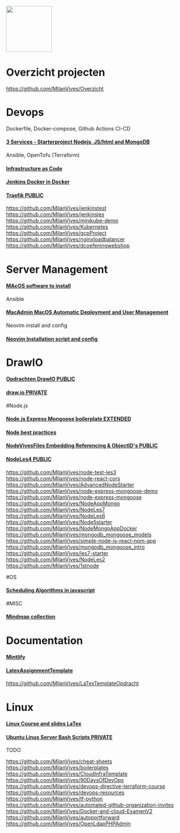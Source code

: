 <img src="https://www.vives.be/themes/custom/vives/logo.svg" width="125">

# Overzicht projecten
https://github.com/MilanVives/Overzicht

# Devops

Dockerfile, Docker-compose, Github Actions CI-CD
#### [3 Services - Starterproject Nodejs, JS/html and MongoDB](https://github.com/MilanVives/3services)

Ansible, OpenTofu (Terraform)
#### [Infrastructure as Code](https://github.com/MilanVives/iac) 
#### [Jenkins Docker in Docker](https://github.com/MilanVives/JenkinsDockerInDocker)
#### [Traefik PUBLIC](https://github.com/MilanVives/Traefik)
https://github.com/MilanVives/jenkinstest
https://github.com/MilanVives/jenkinsles
https://github.com/MilanVives/minikube-demo
https://github.com/MilanVives/Kubernetes
https://github.com/MilanVives/gcpProject
https://github.com/MilanVives/nginxloadbalancer
https://github.com/MilanVives/dcoefeningwebshop


# Server Management

#### [MAcOS software to install](https://github.com/MilanVives/MacInstall)
Ansible
#### [MacAdmin MacOS Automatic Deployment and User Management](https://github.com/MilanVives/Macadmin)
Neovim install and config
#### [Neovim Installation script and config](https://github.com/MilanVives/nvim)


# DrawIO

#### [Opdrachten DrawIO PUBLIC](https://github.com/MilanVives/Opdrachten)
#### [draw.io PRIVATE](https://github.com/MilanVives/draw.io)


#Node.js

#### [Node.js Express Mongoose boilerplate EXTENDED](https://github.com/MilanVives/node-express-boilerplate)
#### [Node best practices](https://github.com/MilanVives/nodebestpractices)
#### [NodeVivesFiles Embedding Referencing & ObjectID's PUBLIC](https://github.com/MilanVives/NodeVivesFiles)
#### [NodeLes4 PUBLIC](https://github.com/MilanVives/Node_les4)
https://github.com/MilanVives/node-test-les3
https://github.com/MilanVives/node-react-cors
https://github.com/MilanVives/AdvancedNodeStarter
https://github.com/MilanVives/node-express-mongoose-demo
https://github.com/MilanVives/node-express-mongoose
https://github.com/MilanVives/NodeAppMongo
https://github.com/MilanVives/NodeLes7
https://github.com/MilanVives/NodeLes6
https://github.com/MilanVives/Node5starter
https://github.com/MilanVives/NodeMongoAppDocker
https://github.com/MilanVives/mongodb_mongoose_models
https://github.com/MilanVives/simple-node-js-react-npm-app
https://github.com/MilanVives/mongodb_mongoose_intro
https://github.com/MilanVives/les7-starter
https://github.com/MilanVives/NodeLes2
https://github.com/MilanVives/1stnode


#OS
#### [Scheduling Algorithms in javascript](https://github.com/MilanVives/OS-SchedulingAlgorithms)

#MISC
#### [Mindmap collection](https://github.com/MilanVives/Mindmap)

# Documentation

#### [Mintlify](https://github.com/MilanVives/docs)
#### [LatexAssignmentTemplate](https://github.com/MilanVives/laTexAssignmentTemplate)
https://github.com/MilanVives/LaTexTemplateOpdracht

# Linux
#### [Linux Course and slides LaTex](https://github.com/u0148477/IntroductionToLinux)
#### [Ubuntu Linux Server Bash Scripts PRIVATE](https://github.com/MilanVives/ServerBashScripts)

TODO

https://github.com/MilanVives/cheat-sheets
https://github.com/MilanVives/boilerplates
https://github.com/MilanVives/CloudInfraTemplate
https://github.com/MilanVives/90DaysOfDevOps
https://github.com/MilanVives/devops-directive-terraform-course
https://github.com/MilanVives/devops-resources
https://github.com/MilanVives/tf-python
https://github.com/MilanVives/automated-github-organization-invites
https://github.com/MilanVives/Docker-and-cloud-ExamenV2
https://github.com/MilanVives/autoportforward
https://github.com/MilanVives/OpenLdapPHPAdmin

